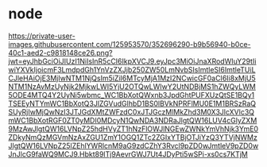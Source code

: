 # node
https://private-user-images.githubusercontent.com/125953570/352696290-b9b56940-b0ce-40c1-aed2-c9818148ce26.png?jwt=eyJhbGciOiJIUzI1NiIsInR5cCI6IkpXVCJ9.eyJpc3MiOiJnaXRodWIuY29tIiwiYXVkIjoicmF3LmdpdGh1YnVzZXJjb250ZW50LmNvbSIsImtleSI6ImtleTUiLCJleHAiOjE3MjIwNTM1NjQsIm5iZiI6MTcyMjA1MzI2NCwicGF0aCI6Ii8xMjU5NTM1NzAvMzUyNjk2MjkwLWI5YjU2OTQwLWIwY2UtNDBjMS1hZWQyLWM5ODE4MTQ4Y2UyNi5wbmc_WC1BbXotQWxnb3JpdGhtPUFXUzQtSE1BQy1TSEEyNTYmWC1BbXotQ3JlZGVudGlhbD1BS0lBVkNPRFlMU0E1M1BRSzRaQSUyRjIwMjQwNzI3JTJGdXMtZWFzdC0xJTJGczMlMkZhd3M0X3JlcXVlc3QmWC1BbXotRGF0ZT0yMDI0MDcyN1QwNDA3NDRaJlgtQW16LUV4cGlyZXM9MzAwJlgtQW16LVNpZ25hdHVyZT1hNzFlOWJlNGEwZWNkYmVhNjk3YmE0ZDkyNmQzMGVmNzAxZGU1ZmY1OGQ1ZTc2ZGIxYTBjOTJiYzQ3YTVjNWMzJlgtQW16LVNpZ25lZEhlYWRlcnM9aG9zdCZhY3Rvcl9pZD0wJmtleV9pZD0wJnJlcG9faWQ9MCJ9.Hbkt89lTj9AevrGWJ7Ut4JDyPti5wSPi-xs0cs7KTjM
